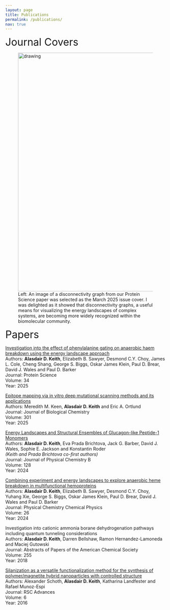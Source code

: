 ```yaml
---
layout: page
title: Publications
permalink: /publications/
nav: true
---
```


<font size="6"> Journal Covers</font> 

<figure>
<img src="/assets/pdf/March2025Cover.pdf" alt="drawing" width="750"/>
<figcaption>Left: An image of a disconnectivity graph from our Protein Science paper was selected as the March 2025 issue cover. I was delighted as it showed that disconnectivity graphs, a useful means for visualizing the energy landscapes of complex systems, are becoming more widely recognized within the biomolecular community.</figcaption>
</figure>

<font size="6"> Papers</font> 

[Investigation into the effect of phenylalanine gating on anaerobic haem breakdown using the energy landscape approach](https://onlinelibrary.wiley.com/doi/full/10.1002/pro.5243)<br>
Authors: **Alasdair D. Keith**, Elizabeth B. Sawyer, Desmond C.Y. Choy, James L. Cole, Cheng Shang, George S. Biggs, Oskar James Klein, Paul D. Brear, David J. Wales and Paul D. Barker<br>
Journal: Protein Science<br>
Volume: 34<br>
Year: 2025

[Epitope mapping via in vitro deep mutational scanning methods and its applications](https://www.sciencedirect.com/science/article/pii/S0021925824025742?ref=cra_js_challenge&fr=RR-1)<br>
Authors: Meredith M. Keen, **Alasdair D. Keith** and Eric A. Ortlund<br>
Journal: Journal of Biological Chemistry<br>
Volume: 301<br>
Year: 2025

[Energy Landscapes and Structural Ensembles of Glucagon-like Peptide-1 Monomers](https://pubs.acs.org/doi/10.1021/acs.jpcb.4c01794)<br>
Authors: **Alasdair D. Keith**, Eva Prada Brichtova, Jack G. Barber, David J. Wales, Sophie E. Jackson and Konstantin Roder<br>
_(Keith and Prada Brichtova co-first authors)_<br>
Journal: Journal of Physical Chemistry B<br>
Volume: 128<br>
Year: 2024

[Combining experiment and energy landscapes to explore anaerobic heme breakdown in multifunctional hemoproteins](https://pubs.rsc.org/en/content/articlelanding/2024/cp/d3cp03897a)<br>
Authors: **Alasdair D. Keith**, Elizabeth B. Sawyer, Desmond C.Y. Choy, Yuhang Xie, George S. Biggs, Oskar James Klein, Paul D. Brear, David J. Wales and Paul D. Barker<br>
Journal: Physical Chemistry Chemical Physics<br>
Volume: 26<br>
Year: 2024

Investigation into cationic ammonia borane dehydrogenation pathways including quantum tunneling considerations<br>
Authors: **Alasdair D. Keith**, Darren Bellshaw, Ramon Hernandez-Lamoneda and Maciej Gutowski<br>
Journal: Abstracts of Papers of the American Chemical Society<br>
Volume: 255<br>
Year: 2018

[Silanization as a versatile functionalization method for the synthesis of polymer/magnetite hybrid nanoparticles with controlled structure](https://pubs.rsc.org/en/content/articlelanding/2016/ra/c6ra08896a)<br>
Authors: Alexander Schoth, **Alasdair D. Keith**, Katharina Landfester and Rafael Munoz-Espi<br>
Journal: RSC Advances<br>
Volume: 6<br>
Year: 2016<br>
